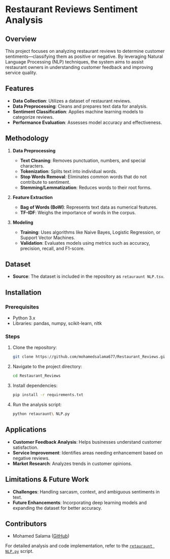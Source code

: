 # Restaurant Reviews Sentiment Analysis

## Overview

This project focuses on analyzing restaurant reviews to determine customer sentiments—classifying them as positive or negative. By leveraging Natural Language Processing (NLP) techniques, the system aims to assist restaurant owners in understanding customer feedback and improving service quality.

## Features

- **Data Collection**: Utilizes a dataset of restaurant reviews.
- **Data Preprocessing**: Cleans and prepares text data for analysis.
- **Sentiment Classification**: Applies machine learning models to categorize reviews.
- **Performance Evaluation**: Assesses model accuracy and effectiveness.

## Methodology

1. **Data Preprocessing**
   - **Text Cleaning**: Removes punctuation, numbers, and special characters.
   - **Tokenization**: Splits text into individual words.
   - **Stop Words Removal**: Eliminates common words that do not contribute to sentiment.
   - **Stemming/Lemmatization**: Reduces words to their root forms.

2. **Feature Extraction**
   - **Bag of Words (BoW)**: Represents text data as numerical features.
   - **TF-IDF**: Weighs the importance of words in the corpus.

3. **Modeling**
   - **Training**: Uses algorithms like Naive Bayes, Logistic Regression, or Support Vector Machines.
   - **Validation**: Evaluates models using metrics such as accuracy, precision, recall, and F1-score.

## Dataset

- **Source**: The dataset is included in the repository as `retauraunt NLP.tsv`.

## Installation

### Prerequisites

- Python 3.x
- Libraries: pandas, numpy, scikit-learn, nltk

### Steps

1. Clone the repository:
   ```bash
   git clone https://github.com/mohamedsalama677/Restaurant_Reviews.git
   ```
2. Navigate to the project directory:
   ```bash
   cd Restaurant_Reviews
   ```
3. Install dependencies:
   ```bash
   pip install -r requirements.txt
   ```
4. Run the analysis script:
   ```bash
   python retauraunt\ NLP.py
   ```

## Applications

- **Customer Feedback Analysis**: Helps businesses understand customer satisfaction.
- **Service Improvement**: Identifies areas needing enhancement based on negative reviews.
- **Market Research**: Analyzes trends in customer opinions.

## Limitations & Future Work

- **Challenges**: Handling sarcasm, context, and ambiguous sentiments in text.
- **Future Enhancements**: Incorporating deep learning models and expanding the dataset for better accuracy.

## Contributors

- Mohamed Salama ([GitHub](https://github.com/mohamedsalama677))

For detailed analysis and code implementation, refer to the [`retauraunt NLP.py`](https://github.com/mohamedsalama677/Restaurant_Reviews/blob/main/retauraunt%20NLP.py) script. 
